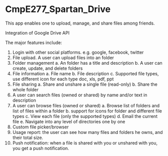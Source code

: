 # CmpE277_Spartan_Drive

This app enables one to upload, manage, and share files among friends.

Integration of Google Drive API

The major features include:

1. Login with other social platforms. e.g. google, facebook, twitter
2. File upload. A user can upload files into an folder
3. Folder management 
   a. An folder has a title and description
   b. A user can create, update, and delete folders
4. File information
   a. File name
   b. File description
   c. Supported file types, use different icon for each type doc, xls, pdf, ppt
5. File sharing
   a. Share and unshare a single file (read-only)
   b. Share the whole folder
6. A user can search files (owned or shared) by name and/or text in description
7. A user can browse files (owned or shared)
   a. Browse list of folders and list of files within a folder
   b. support for icons for folder and different file types
   c. View each file (only the supported types)
   d. Email the current file
   e. Navigate into any level of directories one by one
8. Custom file picker/browser
9. Usage report: the user can see how many files and folders he owns, and their total size.
10. Push notification: when a file is shared with you or unshared with you, you get a push notification.
